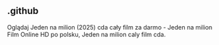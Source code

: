 ## .github

Oglądaj Jeden na milion (2025) cda cały film za darmo - Jeden na milion Film Online HD po polsku, Jeden na milion caly film cda. 
